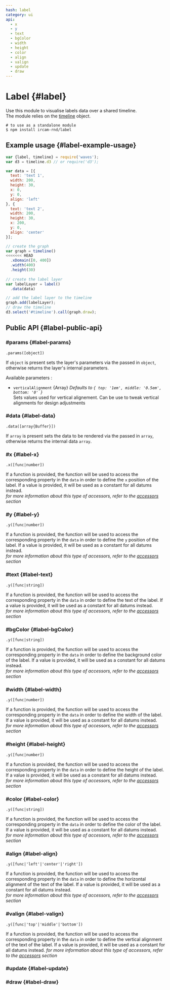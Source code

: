 ```yaml
---
hash: label
category: ui
api:
  - x
  - y
  - text
  - bgColor
  - width
  - height
  - color
  - align
  - valign
  - update
  - draw
---
```


# Label {#label}

Use this module to visualise labels data over a shared timeline.  
The module relies on the [timeline](https://github.com/Ircam-RnD/timeLine) object.

~~~
# to use as a standalone module
$ npm install ircam-rnd/label
~~~

## Example usage {#label-example-usage}

~~~javascript
var {label, timeline} = require('waves');
var d3 = timeline.d3 // or require('d3');

var data = [{
  text: 'text 1',
  width: 200,
  height: 30,
  x: 0,
  y: 0,
  align: 'left'
}, {
  text: 'text 2',
  width: 200,
  height: 30,
  x: 200,
  y: 0,
  align: 'center'
}];

// create the graph
var graph = timeline()
<<<<<<< HEAD
  .xDomain([0, 400])
  .width(400)
  .height(30)
  
// create the label layer
var labelLayer = label()
  .data(data)

// add the label layer to the timeline
graph.add(labelLayer);
// draw the timeline
d3.select('#timeline').call(graph.draw);
~~~


## Public API {#label-public-api}


### #params {#label-params}

`.params([object])`

If `object` is present sets the layer's parameters via the passed in `object`, otherwise returns the layer's internal parameters.  

Available parameters :

* `verticalAlignment` {Array} _Defaults to `{ top: '1em', middle: '0.5em', bottom: '0' }`_  
  Sets values used for vertical alignement. Can be use to tweak vertical alignments for design adjustments


### #data {#label-data}

`.data([array{Buffer}])`

If `array` is present sets the data to be rendered via the passed in `array`, otherwise returns the internal data `array`.


### #x {#label-x} 

`.x([func|number])`

If a function is provided, the function will be used to access the corresponding property in the `data` in order to define the `x` position of the label. If a value is provided, it will be used as a constant for all datums instead.  
_for more information about this type of accessors, refer to the [accessors](#accessors) section_


### #y {#label-y} 

`.y([func|number])`

If a function is provided, the function will be used to access the corresponding property in the `data` in order to define the `y` position of the label. If a value is provided, it will be used as a constant for all datums instead.  
_for more information about this type of accessors, refer to the [accessors](#accessors) section_


### #text {#label-text} 

`.y([func|string])`

If a function is provided, the function will be used to access the corresponding property in the `data` in order to define the text of the label. If a value is provided, it will be used as a constant for all datums instead.  
_for more information about this type of accessors, refer to the [accessors](#accessors) section_


### #bgColor {#label-bgColor} 

`.y([func|string])`

If a function is provided, the function will be used to access the corresponding property in the `data` in order to define the background color of the label. If a value is provided, it will be used as a constant for all datums instead.  
_for more information about this type of accessors, refer to the [accessors](#accessors) section_


### #width {#label-width} 

`.y([func|number])`

If a function is provided, the function will be used to access the corresponding property in the `data` in order to define the width of the label. If a value is provided, it will be used as a constant for all datums instead.  
_for more information about this type of accessors, refer to the [accessors](#accessors) section_


### #height {#label-height} 

`.y([func|number])`

If a function is provided, the function will be used to access the corresponding property in the `data` in order to define the height of the label. If a value is provided, it will be used as a constant for all datums instead.  
_for more information about this type of accessors, refer to the [accessors](#accessors) section_


### #color {#label-color}

`.y([func|string])`

If a function is provided, the function will be used to access the corresponding property in the `data` in order to define the color of the label. If a value is provided, it will be used as a constant for all datums instead.  
_for more information about this type of accessors, refer to the [accessors](#accessors) section_


### #align {#label-align} 

`.y([func|'left'|'center'|'right'])`

If a function is provided, the function will be used to access the corresponding property in the `data` in order to define the horizontal alignment of the text of the label. If a value is provided, it will be used as a constant for all datums instead.  
_for more information about this type of accessors, refer to the [accessors](#accessors) section_


### #valign {#label-valign} 

`.y([func|'top'|'middle'|'bottom'])`

If a function is provided, the function will be used to access the corresponding property in the `data` in order to define the vertical alignment of the text of the label. If a value is provided, it will be used as a constant for all datums instead.
_for more information about this type of accessors, refer to the [accessors](#accessors) section_


### #update {#label-update} 




### #draw {#label-draw} 
